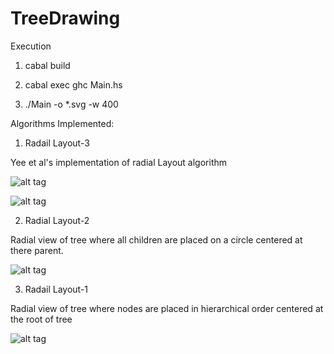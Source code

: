 # TreeDrawing

Execution

1) cabal build

2) cabal exec ghc Main.hs

3) ./Main -o *.svg -w 400


Algorithms Implemented:

1) Radail Layout-3

Yee et al's implementation of radial Layout algorithm

![alt tag](http://i57.tinypic.com/200qivk.png)

![alt tag](http://i57.tinypic.com/ajnkb6.png)

2) Radial Layout-2

Radial view of tree where all children are placed on a circle centered at there parent.

![alt tag](http://i57.tinypic.com/330rc5y.png)

3) Radail Layout-1

Radial view of tree where nodes are placed in hierarchical order centered at the root of tree

![alt tag](http://i61.tinypic.com/nbuj68.png)
